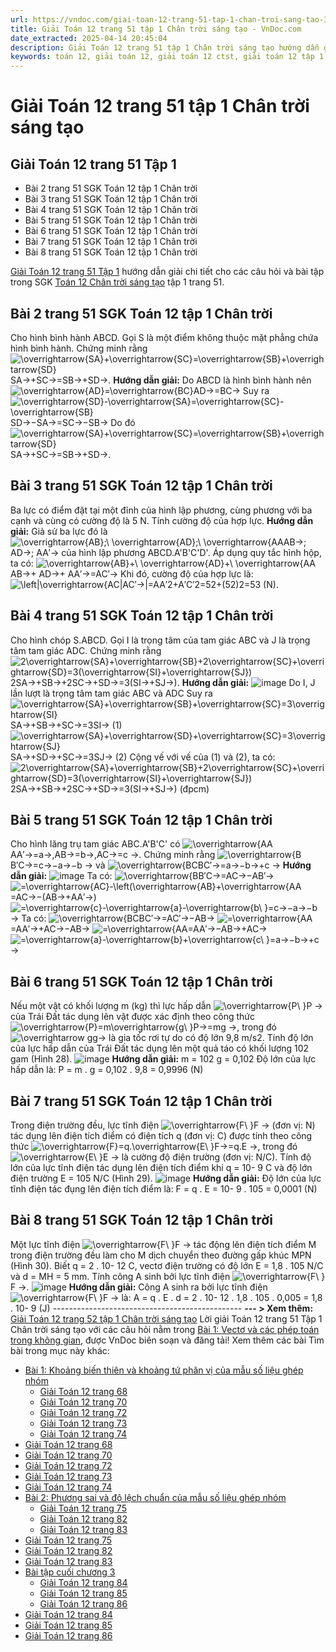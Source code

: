 ```yaml
---
url: https://vndoc.com/giai-toan-12-trang-51-tap-1-chan-troi-sang-tao-325803
title: Giải Toán 12 trang 51 tập 1 Chân trời sáng tạo - VnDoc.com
date_extracted: 2025-04-14 20:45:04
description: Giải Toán 12 trang 51 tập 1 Chân trời sáng tạo hướng dẫn giải chi tiết các câu hỏi và bài tập trong SGK Toán 12 Chân trời sáng tạo tập 1.
keywords: toán 12, giải toán 12, giải toán 12 ctst, giải toán 12 tập 1, giải toán 12 Chân trời sáng tạo, toán 12 Chân trời sáng tạo tập 1, toán 12 Chân trời sáng tạo, Toán 12 Chân trời sáng tạo Bài 1, giải Toán 12 Chân trời sáng tạo Bài 1, Toán 12 Chân trời sáng tạo bài 1 Vectơ và các phép toán trong không gian, Vectơ và các phép toán trong không gian, giải toán 12 trang 51, toán 12 trang 51, giải toán 12 trang 51 chân trời, toán 12 trang 51 chân trời, toán 12 trang 51 tập 1
---
```


# Giải Toán 12 trang 51 tập 1 Chân trời sáng tạo
## **Giải Toán 12 trang 51 Tập 1**
  * Bài 2 trang 51 SGK Toán 12 tập 1 Chân trời
  * Bài 3 trang 51 SGK Toán 12 tập 1 Chân trời
  * Bài 4 trang 51 SGK Toán 12 tập 1 Chân trời
  * Bài 5 trang 51 SGK Toán 12 tập 1 Chân trời
  * Bài 6 trang 51 SGK Toán 12 tập 1 Chân trời
  * Bài 7 trang 51 SGK Toán 12 tập 1 Chân trời
  * Bài 8 trang 51 SGK Toán 12 tập 1 Chân trời

[Giải Toán 12 trang 51 Tập 1](<https://vndoc.com/giai-toan-12-trang-51-tap-1-chan-troi-sang-tao-325803>) hướng dẫn giải chi tiết cho các câu hỏi và bài tập trong SGK [Toán 12 Chân trời sáng tạo](<https://vndoc.com/toan-12-chan-troi-sang-tao>) tập 1 trang 51.
## Bài 2 trang 51 SGK Toán 12 tập 1 Chân trời
Cho hình bình hành ABCD. Gọi S là một điểm không thuộc mặt phẳng chứa hình bình hành. Chứng minh rằng ![\\overrightarrow{SA}+\\overrightarrow{SC}=\\overrightarrow{SB}+\\overrightarrow{SD}](https://i.vdoc.vn/data/image/blank.png)SA→+SC→=SB→+SD→.
**Hướng dẫn giải:**
Do ABCD là hình bình hành nên ![\\overrightarrow{AD}=\\overrightarrow{BC}](https://i.vdoc.vn/data/image/blank.png)AD→=BC→
Suy ra ![\\overrightarrow{SD}-\\overrightarrow{SA}=\\overrightarrow{SC}-\\overrightarrow{SB}](https://i.vdoc.vn/data/image/blank.png)SD→−SA→=SC→−SB→
Do đó ![\\overrightarrow{SA}+\\overrightarrow{SC}=\\overrightarrow{SB}+\\overrightarrow{SD}](https://i.vdoc.vn/data/image/blank.png)SA→+SC→=SB→+SD→.
## Bài 3 trang 51 SGK Toán 12 tập 1 Chân trời
Ba lực có điểm đặt tại một đỉnh của hình lập phương, cùng phương với ba cạnh và cùng có cường độ là 5 N. Tính cường độ của hợp lực.
**Hướng dẫn giải:**
Giả sử ba lực đó là ![\\overrightarrow{AB};\\ \\overrightarrow{AD};\\ \\overrightarrow{AA](https://i.vdoc.vn/data/image/blank.png)AB→; AD→; AA′→ của hình lập phương ABCD.A'B'C'D'.
Áp dụng quy tắc hình hộp, ta có:
![\\overrightarrow{AB}+\\ \\overrightarrow{AD}+\\ \\overrightarrow{AA](https://i.vdoc.vn/data/image/blank.png)AB→+ AD→+ AA′→=AC′→
Khi đó, cường độ của hợp lực là:
![\\left|\\overrightarrow{AC](https://i.vdoc.vn/data/image/blank.png)|AC′→|=AA′2+A′C′2=52+\(52\)2=53 \(N\).
## Bài 4 trang 51 SGK Toán 12 tập 1 Chân trời
Cho hình chóp S.ABCD. Gọi I là trọng tâm của tam giác ABC và J là trọng tâm tam giác ADC. Chứng minh rằng ![2\\overrightarrow{SA}+\\overrightarrow{SB}+2\\overrightarrow{SC}+\\overrightarrow{SD}=3\(\\overrightarrow{SI}+\\overrightarrow{SJ}\)](https://i.vdoc.vn/data/image/blank.png)2SA→+SB→+2SC→+SD→=3\(SI→+SJ→\).
**Hướng dẫn giải:**
![image](https://i.vdoc.vn/data/image/2024/08/05/638584544108177366.png)
Do I, J lần lượt là trọng tâm tam giác ABC và ADC
Suy ra ![\\overrightarrow{SA}+\\overrightarrow{SB}+\\overrightarrow{SC}=3\\overrightarrow{SI}](https://i.vdoc.vn/data/image/blank.png)SA→+SB→+SC→=3SI→ \(1\)
![\\overrightarrow{SA}+\\overrightarrow{SD}+\\overrightarrow{SC}=3\\overrightarrow{SJ}](https://i.vdoc.vn/data/image/blank.png)SA→+SD→+SC→=3SJ→ \(2\)
Cộng vế với vế của \(1\) và \(2\), ta có:
![2\\overrightarrow{SA}+\\overrightarrow{SB}+2\\overrightarrow{SC}+\\overrightarrow{SD}=3\(\\overrightarrow{SI}+\\overrightarrow{SJ}\)](https://i.vdoc.vn/data/image/blank.png)2SA→+SB→+2SC→+SD→=3\(SI→+SJ→\) \(đpcm\)
## Bài 5 trang 51 SGK Toán 12 tập 1 Chân trời
Cho hình lăng trụ tam giác ABC.A'B'C' có ![\\overrightarrow{AA](https://i.vdoc.vn/data/image/blank.png)AA′→=a→,AB→=b→,AC→=c →. Chứng minh rằng ![\\overrightarrow{B](https://i.vdoc.vn/data/image/blank.png)B′C→=c→−a→−b → và ![\\overrightarrow{BC](https://i.vdoc.vn/data/image/blank.png)BC′→=a→−b→+c →
**Hướng dẫn giải:**
![image](https://i.vdoc.vn/data/image/2024/08/05/638584544107084232.png)
Ta có: ![\\overrightarrow{B](https://i.vdoc.vn/data/image/blank.png)B′C→=AC→−AB′→
![=\\overrightarrow{AC}-\\left\(\\overrightarrow{AB}+\\overrightarrow{AA](https://i.vdoc.vn/data/image/blank.png)=AC→−\(AB→+AA′→\)
![=\\overrightarrow{c}-\\overrightarrow{a}-\\overrightarrow{b\\ }](https://i.vdoc.vn/data/image/blank.png)=c→−a→−b →
Ta có: ![\\overrightarrow{BC](https://i.vdoc.vn/data/image/blank.png)BC′→=AC′→−AB→
![=\\overrightarrow{AA](https://i.vdoc.vn/data/image/blank.png)=AA′→+AC→−AB→
![=\\overrightarrow{AA](https://i.vdoc.vn/data/image/blank.png)=AA′→−AB→+AC→
![=\\overrightarrow{a}-\\overrightarrow{b}+\\overrightarrow{c\\ }](https://i.vdoc.vn/data/image/blank.png)=a→−b→+c →
## Bài 6 trang 51 SGK Toán 12 tập 1 Chân trời
Nếu một vật có khối lượng m \(kg\) thì lực hấp dẫn ![\\overrightarrow{P\\ }](https://i.vdoc.vn/data/image/blank.png)P → của Trái Đất tác dụng lên vật được xác định theo công thức ![\\overrightarrow{P}=m\\overrightarrow{g\\ }](https://i.vdoc.vn/data/image/blank.png)P→=mg →, trong đó ![\\overrightarrow g](https://i.vdoc.vn/data/image/blank.png)g→ là gia tốc rơi tự do có độ lớn 9,8 m/s2. Tính độ lớn của lực hấp dẫn của Trái Đất tác dụng lên một quả táo có khối lượng 102 gam \(Hình 28\).
![image](https://i.vdoc.vn/data/image/2024/08/05/638584544105209305.png)
**Hướng dẫn giải:**
m = 102 g = 0,102
Độ lớn của lực hấp dẫn là:
P = m . g = 0,102 . 9,8 = 0,9996 \(N\)
## Bài 7 trang 51 SGK Toán 12 tập 1 Chân trời
Trong điện trường đều, lực tĩnh điện ![\\overrightarrow{F\\ }](https://i.vdoc.vn/data/image/blank.png)F → \(đơn vị: N\) tác dụng lên điện tích điểm có điện tích q \(đơn vị: C\) được tính theo công thức ![\\overrightarrow{F}=q.\\overrightarrow{E\\ }](https://i.vdoc.vn/data/image/blank.png)F→=q.E →, trong đó ![\\overrightarrow{E\\ }](https://i.vdoc.vn/data/image/blank.png)E → là cường độ điện trường \(đơn vị: N/C\). Tính độ lớn của lực tĩnh điện tác dụng lên điện tích điểm khi q = 10\- 9 C và độ lớn điện trường E = 105 N/C \(Hình 29\).
![image](https://i.vdoc.vn/data/image/2024/08/05/638584544103802665.png)
**Hướng dẫn giải:**
Độ lớn của lực tĩnh điện tác đụng lên điện tích điểm là:
F = q . E = 10\- 9 . 105 = 0,0001 \(N\)
## Bài 8 trang 51 SGK Toán 12 tập 1 Chân trời
Một lực tĩnh điện ![\\overrightarrow{F\\ }](https://i.vdoc.vn/data/image/blank.png)F → tác động lên điện tích điểm M trong điện trường đều làm cho M dịch chuyển theo đường gấp khúc MPN \(Hình 30\). Biết q = 2 . 10\- 12 C, vectơ điện trường có độ lớn E = 1,8 . 105 N/C và d = MH = 5 mm. Tính công A sinh bởi lực tĩnh điện ![\\overrightarrow{F\\ }](https://i.vdoc.vn/data/image/blank.png)F →.
![image](https://i.vdoc.vn/data/image/2024/08/05/638584544101459091.png)
**Hướng dẫn giải:**
Công A sinh ra bởi lực tĩnh điện ![\\overrightarrow{F\\ }](https://i.vdoc.vn/data/image/blank.png)F → là: 
A = q . E . d = 2 . 10\- 12 . 1,8 . 105 . 0,005
= 1,8 . 10\- 9 \(J\)
\-----------------------------------------------
**\--- > Xem thêm:** [Giải Toán 12 trang 52 tập 1 Chân trời sáng tạo](<https://vndoc.com/giai-toan-12-trang-52-tap-1-chan-troi-sang-tao-325807>)
Lời giải Toán 12 trang 51 Tập 1 Chân trời sáng tạo với các câu hỏi nằm trong [Bài 1: Vectơ và các phép toán trong không gian](<https://vndoc.com/toan-12-chan-troi-sang-tao-bai-1-vecto-va-cac-phep-toan-trong-khong-gian-320412>), được VnDoc biên soạn và đăng tải\!
Xem thêm các bài Tìm bài trong mục này khác:
  * [Bài 1: Khoảng biến thiên và khoảng tứ phân vị của mẫu số liệu ghép nhóm](</toan-12-chan-troi-sang-tao-bai-1-khoang-bien-thien-va-khoang-tu-phan-vi-cua-mau-so-lieu-ghep-nhom-320493>)
    * [Giải Toán 12 trang 68](</giai-toan-12-trang-68-tap-1-chan-troi-sang-tao-328143>)
    * [Giải Toán 12 trang 70](</giai-toan-12-trang-70-tap-1-chan-troi-sang-tao-328144>)
    * [Giải Toán 12 trang 72](</giai-toan-12-trang-72-tap-1-chan-troi-sang-tao-328180>)
    * [Giải Toán 12 trang 73](</giai-toan-12-trang-73-tap-1-chan-troi-sang-tao-328187>)
    * [Giải Toán 12 trang 74](</giai-toan-12-trang-74-tap-1-chan-troi-sang-tao-328193>)
  * [Giải Toán 12 trang 68](</giai-toan-12-trang-68-tap-1-chan-troi-sang-tao-328143>)
  * [Giải Toán 12 trang 70](</giai-toan-12-trang-70-tap-1-chan-troi-sang-tao-328144>)
  * [Giải Toán 12 trang 72](</giai-toan-12-trang-72-tap-1-chan-troi-sang-tao-328180>)
  * [Giải Toán 12 trang 73](</giai-toan-12-trang-73-tap-1-chan-troi-sang-tao-328187>)
  * [Giải Toán 12 trang 74](</giai-toan-12-trang-74-tap-1-chan-troi-sang-tao-328193>)
  * [Bài 2: Phương sai và độ lệch chuẩn của mẫu số liệu ghép nhóm](</toan-12-chan-troi-sang-tao-bai-2-phuong-sai-va-do-lech-chuan-cua-mau-so-lieu-ghep-nhom-320494>)
    * [Giải Toán 12 trang 75](</giai-toan-12-trang-75-tap-1-chan-troi-sang-tao-328194>)
    * [Giải Toán 12 trang 82](</giai-toan-12-trang-82-tap-1-chan-troi-sang-tao-328197>)
    * [Giải Toán 12 trang 83](</giai-toan-12-trang-83-tap-1-chan-troi-sang-tao-328202>)
  * [Giải Toán 12 trang 75](</giai-toan-12-trang-75-tap-1-chan-troi-sang-tao-328194>)
  * [Giải Toán 12 trang 82](</giai-toan-12-trang-82-tap-1-chan-troi-sang-tao-328197>)
  * [Giải Toán 12 trang 83](</giai-toan-12-trang-83-tap-1-chan-troi-sang-tao-328202>)
  * [Bài tập cuối chương 3](</toan-12-chan-troi-sang-tao-bai-tap-cuoi-chuong-3-320521>)
    * [Giải Toán 12 trang 84](</giai-toan-12-trang-84-tap-1-chan-troi-sang-tao-328266>)
    * [Giải Toán 12 trang 85](</giai-toan-12-trang-85-tap-1-chan-troi-sang-tao-328272>)
    * [Giải Toán 12 trang 86](</giai-toan-12-trang-86-tap-1-chan-troi-sang-tao-328275>)
  * [Giải Toán 12 trang 84](</giai-toan-12-trang-84-tap-1-chan-troi-sang-tao-328266>)
  * [Giải Toán 12 trang 85](</giai-toan-12-trang-85-tap-1-chan-troi-sang-tao-328272>)
  * [Giải Toán 12 trang 86](</giai-toan-12-trang-86-tap-1-chan-troi-sang-tao-328275>)


